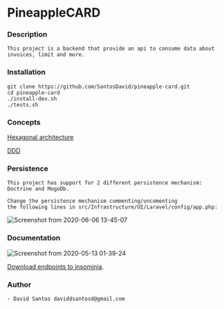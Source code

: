 # PineappleCARD

### Description
    This project is a backend that provide an api to consume data about 
    invoices, limit and more.
    
### Installation
    git clone https://github.com/SantosDavid/pineapple-card.git
    cd pineapple-card
    ./install-dev.sh
    ./tests.sh
    
### Concepts
   [Hexagonal architecture](https://alistair.cockburn.us/hexagonal-architecture/)
     
   [DDD](https://en.wikipedia.org/wiki/Domain-driven_design)
   

### Persistence
    This project has support for 2 different persistence mechanism: Doctrine and MogoDb.
    
    Change the persistence mechanism commenting/uncomenting 
    the following lines in src/Infrastructure/UI/Laravel/config/app.php:
    
   ![Screenshot from 2020-06-06 13-45-07](https://user-images.githubusercontent.com/26348312/83949780-0d012f00-a7fc-11ea-8b64-60890ce89e67.png)

   

### Documentation
![Screenshot from 2020-05-13 01-39-24](https://user-images.githubusercontent.com/26348312/81771979-f0066400-94ba-11ea-8f93-58943c8240cf.png)

[Download endpoints to insominia](https://github.com/SantosDavid/pineapple-card/blob/master/Insomnia.json).


### Author
    - David Santos daviddsantosd@gmail.com
 
